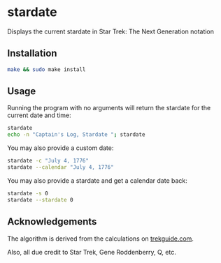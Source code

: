 # stardate

Displays the current stardate in Star Trek: The Next Generation notation

## Installation

```bash
make && sudo make install
```

## Usage

Running the program with no arguments will return the stardate for the current date and time:

```bash
stardate
echo -n "Captain's Log, Stardate "; stardate
```

You may also provide a custom date:

```bash
stardate -c "July 4, 1776"
stardate --calendar "July 4, 1776"
```

You may also provide a stardate and get a calendar date back:

```bash
stardate -s 0
stardate --stardate 0
```

## Acknowledgements

The algorithm is derived from the calculations on [trekguide.com](http://trekguide.com/Stardates.htm).

Also, all due credit to Star Trek, Gene Roddenberry, Q, etc.
